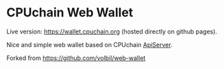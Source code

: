 # CPUchain Web Wallet

Live version: https://wallet.cpuchain.org (hosted directly on github pages).

Nice and simple web wallet based on CPUchain [ApiServer](https://github.com/cpuchain/ApiServer/).

Forked from https://github.com/volbil/web-wallet
